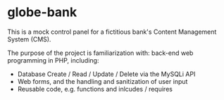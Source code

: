 # globe-bank

This is a mock control panel for a fictitious bank's Content Management System (CMS).

The purpose of the project is familiarization with: back-end web programming in PHP, including:
- Database Create / Read / Update / Delete via the MySQLi API
- Web forms, and the handling and sanitization of user input
- Reusable code, e.g. functions and inlcudes / requires
